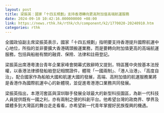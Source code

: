```yaml
---
layout: post
title: 梁振英：國家「十四五規劃」支持香港轉向更高附加值高端航運服務
date: 2024-09-10 10:42:16.000000000 +08:00
link: https://news.rthk.hk/rthk/ch/component/k2/1770020-20240910.htm
categories: rthk
---
```


全國政協副主席梁振英表示，國家「十四五規劃」指明要支持香港提升國際航運中心地位，所指的並非要擴大香港碼頭搬運業務，而是要轉向附加值更高的高端航運服務，包括與船舶有關的融資、保險、法律和註冊登記。

梁振英出席港粵澳台青年企業家峰會開幕式致辭時又提到，特區獲中央按基本法授權，以香港法律頒發船舶登記相關證件，體現「一國兩制」、「港人治港」、「高度自治」，配合國家作為船舶大國和航運大國的發展，高端、高附加值的航運服務業將是香港作為國際航運中心的新體現，並促進粵港港口業務共同發展。

梁振英指出，本港河套區與深圳聯手發展全球最大的新型科技園區，為新一代科技人員提供既有一國之利，亦有兩制之便的科創平台。他希望台灣的政商界、學界及媒體多到大灣區的舞台走走看看，亦希望新一代青年掌握好民族復興的機遇。
